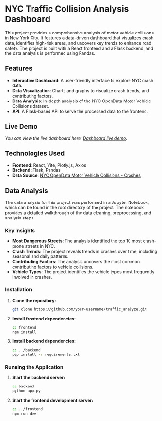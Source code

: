 # NYC Traffic Collision Analysis Dashboard

This project provides a comprehensive analysis of motor vehicle collisions in New York City. It features a data-driven dashboard that visualizes crash data, identifies high-risk areas, and uncovers key trends to enhance road safety. The project is built with a React frontend and a Flask backend, and the data analysis is performed using Pandas.

## Features

- **Interactive Dashboard**: A user-friendly interface to explore NYC crash data.
- **Data Visualization**: Charts and graphs to visualize crash trends, and contributing factors.
- **Data Analysis**: In-depth analysis of the NYC OpenData Motor Vehicle Collisions dataset.
- **API**: A Flask-based API to serve the processed data to the frontend.

## Live Demo

*You can view the live dashboard here: [Dashboard live demo](https://traffic-analyze.onrender.com).*


## Technologies Used

- **Frontend**: React, Vite, Plotly.js, Axios
- **Backend**: Flask, Pandas
- **Data Source**: [NYC OpenData Motor Vehicle Collisions - Crashes](https://data.cityofnewyork.us/Public-Safety/Motor-Vehicle-Collisions-Crashes/h9gi-nx95)

## Data Analysis

The data analysis for this project was performed in a Jupyter Notebook, which can be found in the root directory of the project. The notebook provides a detailed walkthrough of the data cleaning, preprocessing, and analysis steps.

### Key Insights

- **Most Dangerous Streets**: The analysis identified the top 10 most crash-prone streets in NYC.
- **Crash Trends**: The project reveals trends in crashes over time, including seasonal and daily patterns.
- **Contributing Factors**: The analysis uncovers the most common contributing factors to vehicle collisions.
- **Vehicle Types**: The project identifies the vehicle types most frequently involved in crashes.


### Installation

1. **Clone the repository:**
   ```bash
   git clone https://github.com/your-username/traffic_analyze.git
   ```
2. **Install frontend dependencies:**
   ```bash
   cd frontend
   npm install
   ```
3. **Install backend dependencies:**
   ```bash
   cd ../backend
   pip install -r requirements.txt
   ```

### Running the Application

1. **Start the backend server:**
   ```bash
   cd backend
   python app.py
   ```
2. **Start the frontend development server:**
   ```bash
   cd ../frontend
   npm run dev
   ```
